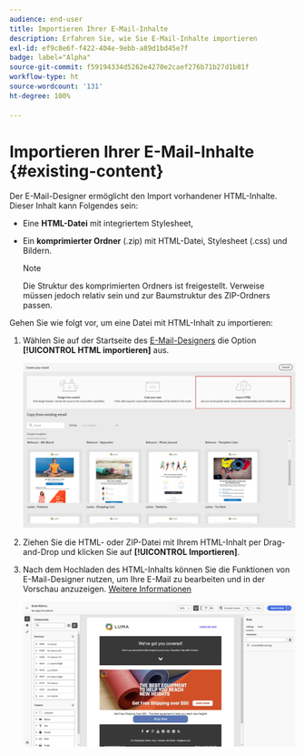 ```yaml
---
audience: end-user
title: Importieren Ihrer E-Mail-Inhalte
description: Erfahren Sie, wie Sie E-Mail-Inhalte importieren
exl-id: ef9c8e6f-f422-404e-9ebb-a89d1bd45e7f
badge: label="Alpha"
source-git-commit: f59194334d5262e4270e2caef276b71b27d1b81f
workflow-type: ht
source-wordcount: '131'
ht-degree: 100%

---
```


# Importieren Ihrer E-Mail-Inhalte {#existing-content}

Der E-Mail-Designer ermöglicht den Import vorhandener HTML-Inhalte. Dieser Inhalt kann Folgendes sein:

* Eine **HTML-Datei** mit integriertem Stylesheet,
* Ein **komprimierter Ordner** (.zip) mit HTML-Datei, Stylesheet (.css) und Bildern.

  >[!NOTE]
  >
  >Die Struktur des komprimierten Ordners ist freigestellt. Verweise müssen jedoch relativ sein und zur Baumstruktur des ZIP-Ordners passen.

Gehen Sie wie folgt vor, um eine Datei mit HTML-Inhalt zu importieren:

1. Wählen Sie auf der Startseite des [E-Mail-Designers](get-started-email-designer.md) die Option **[!UICONTROL HTML importieren]** aus.

   ![](assets/html-import.png)

1. Ziehen Sie die HTML- oder ZIP-Datei mit Ihrem HTML-Inhalt per Drag-and-Drop und klicken Sie auf **[!UICONTROL Importieren]**.

1. Nach dem Hochladen des HTML-Inhalts können Sie die Funktionen von E-Mail-Designer nutzen, um Ihre E-Mail zu bearbeiten und in der Vorschau anzuzeigen. [Weitere Informationen](create-email-content.md)

   ![](assets/html-imported.png)